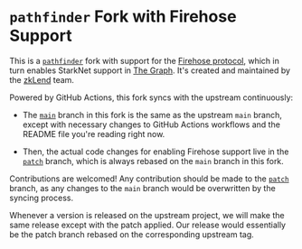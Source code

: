# `pathfinder` Fork with Firehose Support

This is a [`pathfinder`](https://github.com/eqlabs/pathfinder) fork with support for the [Firehose protocol](https://firehose.streamingfast.io/), which in turn enables StarkNet support in [The Graph](https://thegraph.com/). It's created and maintained by the [zkLend](https://zklend.com/) team.

Powered by GitHub Actions, this fork syncs with the upstream continuously:

- The [`main`](https://github.com/starknet-graph/pathfinder/tree/main) branch in this fork is the same as the upstream `main` branch, except with necessary changes to GitHub Actions workflows and the README file you're reading right now.

- Then, the actual code changes for enabling Firehose support live in the [`patch`](https://github.com/starknet-graph/pathfinder/tree/patch) branch, which is always rebased on the `main` branch in this fork.

Contributions are welcomed! Any contribution should be made to the [`patch`](https://github.com/starknet-graph/pathfinder/tree/patch) branch, as any changes to the `main` branch would be overwritten by the syncing process.

Whenever a version is released on the upstream project, we will make the same release except with the patch applied. Our release would essentially be the patch branch rebased on the corresponding upstream tag.
